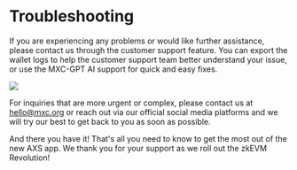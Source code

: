 # Troubleshooting

If you are experiencing any problems or would like further assistance, please contact us through the customer support feature. You can export the wallet logs to help the customer support team better understand your issue, or use the MXC-GPT AI support for quick and easy fixes.

![](https://lh4.googleusercontent.com/OR1qZ3WnXo6IqQLdEZobbZQXO4cwncH25RcZo7clUBxUkbVYq002tTVxX7BfvjYj75FwuPJeC91A2TeQm\_HehJsMPDbJq2uhtWEmvh939Z11Je5OAFEkOGotfV1b7xyYwrDIwrYCC-eNX8InKfzOcFU)

For inquiries that are more urgent or complex, please contact us at [hello@mxc.org](mailto:hello@mxc.org) or reach out via our official social media platforms and we will try our best to get back to you as soon as possible.

And there you have it! That's all you need to know to get the most out of the new AXS app. We thank you for your support as we roll out the zkEVM Revolution!
